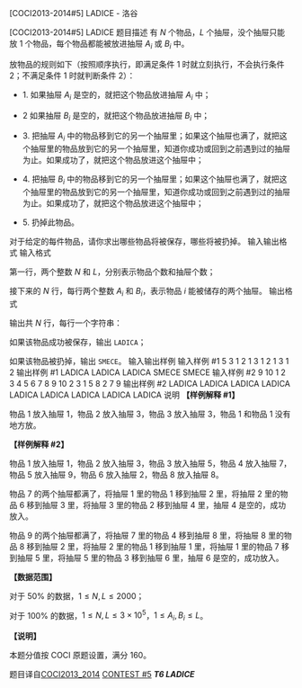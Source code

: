 



[COCI2013-2014#5] LADICE - 洛谷














[COCI2013-2014#5] LADICE
题目描述
有 $N$ 个物品，$L$ 个抽屉，没个抽屉只能放 $1$ 个物品，每个物品都能被放进抽屉 $A_i$ 或 $B_i$ 中。

放物品的规则如下（按照顺序执行，即满足条件 $1$ 时就立刻执行，不会执行条件 $2$；不满足条件 $1$ 时就判断条件 $2$）：

- $1.$ 如果抽屉 $A_i$ 是空的，就把这个物品放进抽屉 $A_i$ 中；

- $2$ 如果抽屉 $B_i$ 是空的，就把这个物品放进抽屉 $B_i$ 中；

- $3.$ 把抽屉 $A_i$ 中的物品移到它的另一个抽屉里；如果这个抽屉也满了，就把这个抽屉里的物品放到它的另一个抽屉里，知道你成功或回到之前遇到过的抽屉为止。如果成功了，就把这个物品放进这个抽屉中；

- $4.$ 把抽屉 $B_i$ 中的物品移到它的另一个抽屉里；如果这个抽屉也满了，就把这个抽屉里的物品放到它的另一个抽屉里，知道你成功或回到之前遇到过的抽屉为止。如果成功了，就把这个物品放进这个抽屉中；

- $5.$ 扔掉此物品。

对于给定的每件物品，请你求出哪些物品将被保存，哪些将被扔掉。
输入输出格式
输入格式

第一行，两个整数 $N$ 和 $L$，分别表示物品个数和抽屉个数；

接下来的 $N$ 行，每行两个整数 $A_i$ 和 $B_i$，表示物品 $i$ 能被储存的两个抽屉。
输出格式

输出共 $N$ 行，每行一个字符串：

如果该物品成功被保存，输出 `LADICA`；

如果该物品被扔掉，输出 `SMECE`。
输入输出样例
输入样例 #1
5 3
1 2
1 3
1 2
1 3
1 2 
输出样例 #1
LADICA
LADICA
LADICA
SMECE
SMECE 
输入样例 #2
9 10
1 2
3 4
5 6
7 8
9 10
2 3
1 5
8 2
7 9 
输出样例 #2
LADICA
LADICA
LADICA
LADICA
LADICA
LADICA
LADICA
LADICA
LADICA
说明
**【样例解释 #1】**

物品 $1$ 放入抽屉 $1$，物品 $2$ 放入抽屉 $3$，物品 $3$ 放入抽屉 $3$，物品 $1$ 和物品 $1$ 没有地方放。

**【样例解释 #2】**

物品 $1$ 放入抽屉 $1$，物品 $2$ 放入抽屉 $3$，物品 $3$ 放入抽屉 $5$，物品 $4$ 放入抽屉 $7$，物品 $5$ 放入抽屉 $9$，物品 $6$ 放入抽屉 $2$，物品 $8$ 放入抽屉 $8$。

物品 $7$ 的两个抽屉都满了，将抽屉 $1$ 里的物品 $1$ 移到抽屉 $2$ 里，将抽屉 $2$ 里的物品 $6$ 移到抽屉 $3$ 里，将抽屉 $3$ 里的物品 $2$ 移到抽屉 $4$ 里，抽屉 $4$ 是空的，成功放入。

物品 $9$ 的两个抽屉都满了，将抽屉 $7$ 里的物品 $4$ 移到抽屉 $8$ 里，将抽屉 $8$ 里的物品 $8$ 移到抽屉 $2$ 里，将抽屉 $2$ 里的物品 $1$ 移到抽屉 $1$ 里，将抽屉 $1$ 里的物品 $7$ 移到抽屉 $5$ 里，将抽屉 $5$ 里的物品 $3$ 移到抽屉 $6$ 里，抽屉 $6$ 是空的，成功放入。

**【数据范围】**

对于 $50\%$ 的数据，$1\le N,L\le 2000$；

对于 $100\%$ 的数据，$1\le N,L\le 3\times 10^5$，$1\le A_i,B_i\le L$。

**【说明】**

本题分值按 COCI 原题设置，满分 $160$。

题目译自[COCI2013_2014](https://hsin.hr/coci/archive/2013_2014/) [CONTEST #5](https://hsin.hr/coci/archive/2013_2014/contest5_tasks.pdf) _**T6  LADICE**_






